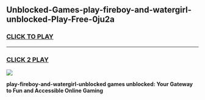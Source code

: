 
## Unblocked-Games-play-fireboy-and-watergirl-unblocked-Play-Free-0ju2a
<h3>
<a href="https://premium76.site?title=play-fireboy-and-watergirl-unblocked&ref=20M">CLICK TO PLAY</a></h3>
<hr>

<h3>
<a href="https://premium76.site?title=play-fireboy-and-watergirl-unblocked&ref=20M">CLICK 2 PLAY</a>
  
</h3>

<a href="https://premium76.site?title=play-fireboy-and-watergirl-unblocked&ref=19M"><img src="https://clearcache.store/games.png"></a>


**play-fireboy-and-watergirl-unblocked games unblocked: Your Gateway to Fun and Accessible Online Gaming**
